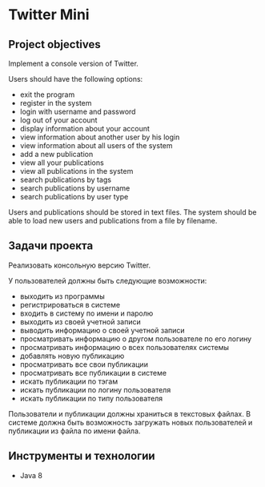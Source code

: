 # Twitter Mini
## Project objectives
Implement a console version of Twitter.

Users should have the following options:
- exit the program
- register in the system
- login with username and password
- log out of your account
- display information about your account
- view information about another user by his login
- view information about all users of the system
- add a new publication
- view all your publications
- view all publications in the system
- search publications by tags
- search publications by username
- search publications by user type

Users and publications should be stored in text files. The system should be able to load new users and publications from a file by filename.
## Задачи проекта
Реализовать консольную версию Twitter. 

У пользователей должны быть следующие возможности:
- выходить из программы
- регистрироваться в системе
- входить в систему по имени и паролю
- выходить из своей учетной записи
- выводить информацию о своей учетной записи
- просматривать информацию о другом пользователе по его логину
- просматривать информацию о всех пользователях системы
- добавлять новую публикацию
- просматривать все свои публикации 
- просматривать все публикации в системе
- искать публикации по тэгам
- искать публикации по логину пользователя
- искать публикации по типу пользователя

Пользователи и публикации должны храниться в текстовых файлах. В системе должна быть возможность загружать новых пользователей и публикации из файла по имени файла.
## Инструменты и технологии
- Java 8
